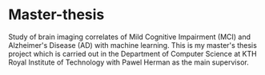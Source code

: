# Master-thesis
Study of brain imaging correlates of Mild Cognitive Impairment (MCI) and Alzheimer's Disease (AD) with machine learning. This is my master's thesis project which is carried out in the Department of Computer Science at KTH Royal Institute of Technology with Pawel Herman as the main supervisor.
